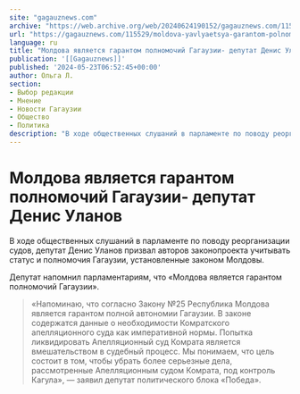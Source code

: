 ```yaml
---
site: "gagauznews.com"
archive: "https://web.archive.org/web/20240624190152/gagauznews.com/115529/moldova-yavlyaetsya-garantom-polnomochij-gagauzii-denis-ulanov.html"
url: "https://gagauznews.com/115529/moldova-yavlyaetsya-garantom-polnomochij-gagauzii-denis-ulanov.html"
language: ru
title: "Молдова является гарантом полномочий Гагаузии- депутат Денис Уланов"
publication: '[[Gagauznews]]'
published: '2024-05-23T06:52:45+00:00'
author: Ольга Л.
section:
- Выбор редакции
- Мнение
- Новости Гагаузии
- Общество
- Политика
description: "В ходе общественных слушаний в парламенте по поводу реорганизации судов, депутат Денис Уланов призвал авторов законопроекта учитывать статус и полномочия Гагаузии, установленные законом Молдовы. Депутат напомнил парламентариям, что «Молдова является гарантом полномочий Гагаузии». «Напоминаю, что согласно Закону №25 Республика Молдова является гарантом полной автономии Гагаузии. В законе содержатся данные о необходимости Комратского апелляционного суда как императивной нормы. Попытка ликвидировать Апелляционный суд Комрата является вмешательством в судебный процесс. Мы понимаем, что цель состоит в том, чтобы убрать более серьезные дела, рассмотренные Апелляционным судом Комрата, под контроль Кагула», — заявил депутат политического блока «Победа»."
---
```


# Молдова является гарантом полномочий Гагаузии- депутат Денис Уланов

В ходе общественных слушаний в парламенте по поводу реорганизации судов, депутат Денис Уланов призвал авторов законопроекта учитывать статус и полномочия Гагаузии, установленные законом Молдовы.

Депутат напомнил парламентариям, что «Молдова является гарантом полномочий Гагаузии».

> «Напоминаю, что согласно Закону №25 Республика Молдова является гарантом полной автономии Гагаузии. В законе содержатся данные о необходимости Комратского апелляционного суда как императивной нормы. Попытка ликвидировать Апелляционный суд Комрата является вмешательством в судебный процесс. Мы понимаем, что цель состоит в том, чтобы убрать более серьезные дела, рассмотренные Апелляционным судом Комрата, под контроль Кагула», — заявил депутат политического блока «Победа».
